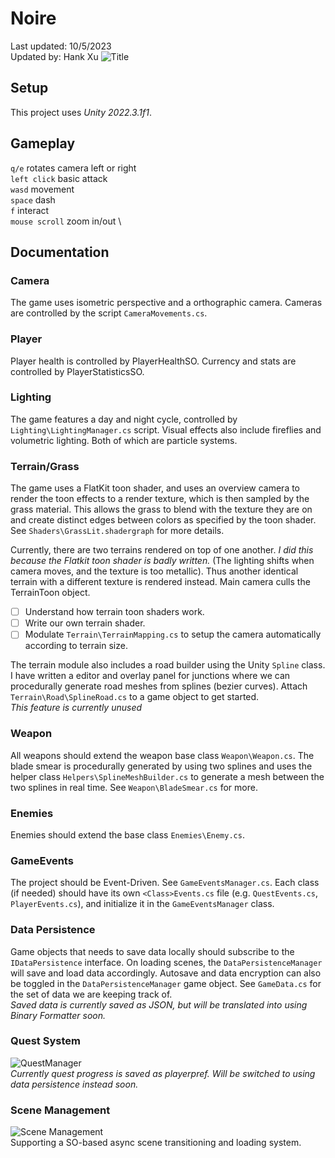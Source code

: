 # Noire
Last updated: 10/5/2023 \
Updated by: Hank Xu
![Title](https://github.com/hankxu1212/Noire/assets/53340720/b33e5ca6-bc25-4aa2-89ca-92a75117d81c)

## Setup
This project uses *Unity 2022.3.1f1*.

## Gameplay
`q/e` rotates camera left or right \
`left click` basic attack \
`wasd` movement \
`space` dash \
`f` interact \
`mouse scroll` zoom in/out \

## Documentation
### Camera
The game uses isometric perspective and a orthographic camera. Cameras are controlled by the script `CameraMovements.cs`. 

### Player
Player health is controlled by PlayerHealthSO. Currency and stats are controlled by PlayerStatisticsSO.

### Lighting
The game features a day and night cycle, controlled by `Lighting\LightingManager.cs` script. Visual effects also include fireflies and volumetric lighting. Both of which are particle systems.

### Terrain/Grass
The game uses a FlatKit toon shader, and uses an overview camera to render the toon effects to a render texture, which is then sampled by the grass material. This allows the grass to blend with the texture they are on and create distinct edges between colors as specified by the toon shader. See `Shaders\GrassLit.shadergraph` for more details. 

Currently, there are two terrains rendered on top of one another. *I did this because the Flatkit toon shader is badly written.* (The lighting shifts when camera moves, and the texture is too metallic). Thus another identical terrain with a different texture is rendered instead. Main camera culls the TerrainToon object. 

- [ ] Understand how terrain toon shaders work.
- [ ] Write our own terrain shader.
- [ ] Modulate `Terrain\TerrainMapping.cs` to setup the camera automatically according to terrain size.

The terrain module also includes a road builder using the Unity `Spline` class. I have written a editor and overlay panel for junctions where we can procedurally generate road meshes from splines (bezier curves). Attach `Terrain\Road\SplineRoad.cs` to a game object to get started. \
*This feature is currently unused*

### Weapon
All weapons should extend the weapon base class `Weapon\Weapon.cs`. The blade smear is procedurally generated by using two splines and uses the helper class `Helpers\SplineMeshBuilder.cs` to generate a mesh between the two splines in real time. See `Weapon\BladeSmear.cs` for more.

### Enemies
Enemies should extend the base class `Enemies\Enemy.cs`. 

### GameEvents
The project should be Event-Driven. See `GameEventsManager.cs`. Each class (if needed) should have its own `<Class>Events.cs` file (e.g. `QuestEvents.cs`, `PlayerEvents.cs`), and initialize it in the `GameEventsManager` class.

### Data Persistence
Game objects that needs to save data locally should subscribe to the `IDataPersistence` interface. On loading scenes, the `DataPersistenceManager` will save and load data accordingly. Autosave and data encryption can also be toggled in the `DataPersistenceManager` game object. See `GameData.cs` for the set of data we are keeping track of. \
*Saved data is currently saved as JSON, but will be translated into using Binary Formatter soon.*

### Quest System
![QuestManager](https://github.com/hankxu1212/Noire/assets/53340720/58505523-6efc-4e41-8586-9e487287fa83) \
*Currently quest progress is saved as playerpref. Will be switched to using data persistence instead soon.*

### Scene Management
![Scene Management](https://github.com/hankxu1212/Noire/assets/53340720/6d9055e1-dc02-4a8a-999d-a98f53bea5b9) \
Supporting a SO-based async scene transitioning and loading system.
